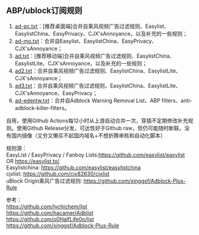 ## ABP/ublock订阅规则
1. [ad-pc.txt](https://github.com/lychichem/list/releases/latest/download/ad-pc.txt)：[推荐桌面端]合并自乘风视频广告过滤规则、Easylist、EasylistChina、EasyPrivacy、CJX'sAnnoyance，以及补充的一些规则；
1. [ad-mo.txt](https://github.com/lychichem/list/releases/latest/download/ad-mo.txt)：合并自Easylist、EasylistChina、EasyPrivacy、CJX'sAnnoyance；
3. [ad.txt](https://github.com/lychichem/list/releases/latest/download/ad.txt)：[推荐移动端]合并自乘风视频广告过滤规则、EasylistChina、EasylistLite、CJX'sAnnoyance，以及补充的一些规则；
4. [ad2.txt](https://github.com/lychichem/list/releases/latest/download/ad2.txt)：合并自乘风视频广告过滤规则、EasylistChina、EasylistLite、CJX'sAnnoyance；
5. [ad3.txt](https://github.com/lychichem/list/releases/latest/download/ad3.txt)：合并自乘风视频广告过滤规则、EasylistChina、EasylistLite、CJX'sAnnoyance、EasyPrivacy；
6. [ad-edentw.txt](https://github.com/lychichem/list/releases/latest/download/ad-edentw.txt)：合并自Adblock Warning Removal List、ABP filters、anti-adblock-killer-filters。

自用，使用Github Actions每12小时从上游自动合并一次，穿插不定期修改补充规则。使用Github Release分发，可达性好于Github raw，但仍可能随时断联。没有国内镜像（又穷又懒买不起国内域名+不想折腾审核和自动化脚本）

规则源：  
EasyList / EasyPrivacy / Fanboy Lists:https://github.com/easylist/easylist  OR  https://easylist.to/  
Easylistchina: https://github.com/easylist/easylistchina    
cjxlist: https://github.com/cjx82630/cjxlist  
uBlock Origin乘风广告过滤规则: https://github.com/xinggsf/Adblock-Plus-Rule


参考：   
https://github.com/lychichem/list  
https://github.com/hacamer/Adblist  
https://github.com/o0HalfLife0o/list  
https://github.com/xinggsf/Adblock-Plus-Rule
